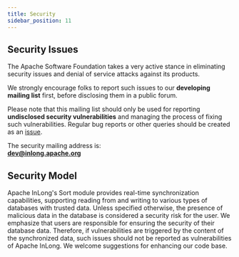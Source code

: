 ```yaml
---
title: Security
sidebar_position: 11
---
```


## Security Issues

The Apache Software Foundation takes a very active stance in eliminating security issues and denial of service attacks against its products.

We strongly encourage folks to report such issues to our **developing mailing list** first, before disclosing them in a public forum.

Please note that this mailing list should only be used for reporting **undisclosed security vulnerabilities** and managing the process of fixing such vulnerabilities. Regular bug reports or other queries should be created as an [issue](https://github.com/apache/inlong/issues).

The security mailing address is:  
**dev@inlong.apache.org**

## Security Model

Apache InLong's Sort module provides real-time synchronization capabilities, supporting reading from and writing to various types of databases with trusted data. Unless specified otherwise, the presence of malicious data in the database is considered a security risk for the user. We emphasize that users are responsible for ensuring the security of their database data. Therefore, if vulnerabilities are triggered by the content of the synchronized data, such issues should not be reported as vulnerabilities of Apache InLong. We welcome suggestions for enhancing our code base.

